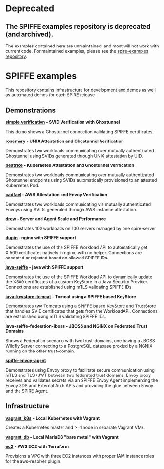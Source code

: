 # Deprecated

## The SPIFFE examples repository is deprecated (and archived).
The examples contained here are unmaintained, and most will not work with current code.
For maintained examples, please see the [spire-examples repository](https://github.com/spiffe/spire-examples).

# SPIFFE examples 

This repository contains infrastructure for development and demos as well as automated demos for each SPIRE release
 
## Demonstrations

**[simple_verification](simple_verification) - SVID Verification with Ghostunnel**

This demo shows a Ghostunnel connection validating SPIFFE certificates.

**[rosemary](rosemary) - UNIX Attestation and Ghostunnel Verification**

Demonstrates two workloads communicating over mutually authenticated Ghostunnel using SVIDs generated through UNIX attestation by UID. 

**[beatrice](beatrice) - Kubernetes Attestation and Ghostunnel verification**

Demonstrates two workloads communicating over mutually authenticated Ghostunnel endpoints using SVIDs automatically provisioned to an attested Kubernetes Pod. 

**[cadfael](cadfael) - AWS Attestation and Envoy Verification**

Demonstrates two workloads communicating via mutually authenticated Envoys using SVIDs generated through AWS instance attestation. 

**[drew](drew) - Server and Agent Scale and Performance**

Demonstrates 100 workloads on 100 servers managed by one spire-server

**[dupin](dupin) - nginx with SPIFFE support**

Demonstrates the use of the SPIFFE Workload API to automatically get X.509 certificates natively in nginx, with no helper. Connections are accepted or rejected based on allowed SPIFFE IDs.

**[java-spiffe](java-spiffe) - java with SPIFFE support**

Demonstrates the use of the SPIFFE Workload API to dynamically update the X509 certificates of a custom KeyStore in a Java Security Provider. Connections are established using mTLS validating SPIFFE IDs

**[java-keystore-tomcat](java-keystore-tomcat-demo) - Tomcat using a SPIFFE based KeyStore**

Demonstrates two Tomcats using a SPIFFE based KeyStore and TrustStore that handles SVID certificates that gets from the WorkloadAPI. Connections are established using mTLS validating SPIFFE IDs.


**[java-spiffe-federation-jboss](java-spiffe-federation-jboss) - JBOSS and NGINX on Federated Trust Domains**

Shows a Federation scenario with two trust-domains, one having a JBOSS Wildfly Server connecting to a PostgreSQL database proxied by a NGNIX running on the other trust-domain. 

**[spiffe-envoy-agent](spiffe-envoy-agent)**

Demonstrates using Envoy proxy to facilitate secure communication using mTLS and TLS+JWT between two federated trust domains. Envoy proxy receives and validates secrets via an SPIFFE Envoy Agent implementing the Envoy SDS and External Auth APIs and providing the glue between Envoy and the SPIRE Agent.

## Infrastructure

**[vagrant_k8s](vagrant_k8s) - Local Kubernetes with Vagrant**

Creates a Kubernetes master and >=1 node in separate Vagrant VMs.

**[vagrant_db](vagrant_db) - Local MariaDB "bare metal" with Vagrant**

**[ec2](ec2) - AWS EC2 with Terraform**

Provisions a VPC with three EC2 instances with proper IAM instance roles for the aws-resolver plugin.

